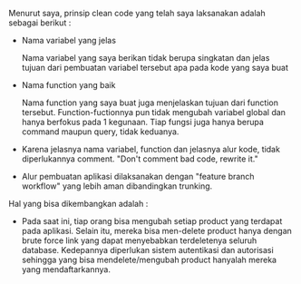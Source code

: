 Menurut saya, prinsip clean code yang telah saya laksanakan adalah sebagai berikut :

- Nama variabel yang jelas

    Nama variabel yang saya berikan tidak berupa singkatan dan jelas tujuan dari pembuatan variabel tersebut apa pada kode yang saya buat
- Nama function yang baik
    
    Nama function yang saya buat juga menjelaskan tujuan dari function tersebut. Function-fuctionnya pun tidak mengubah variabel global dan hanya berfokus pada 1 kegunaan. Tiap fungsi juga hanya berupa command maupun query, tidak keduanya.
- Karena jelasnya nama variabel, function dan jelasnya alur kode, tidak diperlukannya comment. "Don't comment bad code, rewrite it."
- Alur pembuatan aplikasi dilaksanakan dengan "feature branch workflow" yang lebih aman dibandingkan trunking.

Hal yang bisa dikembangkan adalah :

- Pada saat ini, tiap orang bisa mengubah setiap product yang terdapat pada aplikasi. Selain itu, mereka bisa men-delete product hanya dengan brute force link yang dapat menyebabkan terdeletenya seluruh database. Kedepannya diperlukan sistem autentikasi dan autorisasi sehingga yang bisa mendelete/mengubah product hanyalah mereka yang mendaftarkannya.